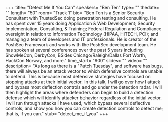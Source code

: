 +++
title= "Detect Me If You Can"
speakers= "Ben Ten"
type= ""
thedate= ""
length= "50"
room= "Track 1"
bio= "Ben Ten is a Senior Security Consultant with TrustedSec doing penetration testing and consulting. He has spent over 15 years doing Application &amp; Web Development; Security Implementation, Consulting, &amp; Training; Federal Regulation and Compliance oversight in relation to Information Technology (HIPAA, HITECH, PCI); and managing a team of developers and IT professionals. He is creator of the PoshSec Framework and works with the PoshSec development team. He has spoken at several conferences over the past 5 years including ShowMeCon, DerbyCon, BSides Chicago/Raleigh/Dallas Fort Worth, HackCon Norway, and more."
time_start= "900"
slides= ""
video= ""
description= "As long as there is a &quot;Patch Tuesday&quot;, and software has bugs, there will always be an attack vector to which defensive controls are unable to defend. This is because most defensive strategies have focused on stopping attacks at their initial vector. In this talk, I will go over how I attack and bypass most deflection controls and go under the detection radar. I will then highlight the areas where defenders can begin to build a detection defense which will identify attacker behavior regardless of the initial vector. I will run through attacks I have used, which bypass several deflective controls, and show you how you can create detection controls to detect me; that is, if you can."
stub= "detect_me_if_you"
+++